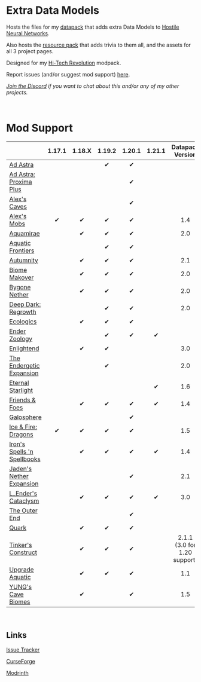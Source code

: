 # Extra Data Models

Hosts the files for my [datapack](https://www.curseforge.com/minecraft/data-packs/extra-data-models) that adds extra Data Models to [Hostile Neural Networks](https://www.curseforge.com/minecraft/mc-mods/hostile-neural-networks).

Also hosts the [resource pack](https://www.curseforge.com/minecraft/texture-packs/extra-data-models-trivia) that adds trivia to them all, and the assets for all 3 project pages.

Designed for my [Hi-Tech Revolution](https://curseforge.com/minecraft/modpacks/hi-tech-revolution) modpack.

Report issues (and/or suggest mod support) [here](https://github.com/vizthex123/ExtraDataModels/issues).

*[Join the Discord](https://discord.com/invite/NtwzA6X) if you want to chat about this and/or any of my other projects.*

<br />

# Mod Support

|																																												    |  1.17.1   |  1.18.X  |  1.19.2   |  1.20.1    |  1.21.1    |		Datapack Version			|
|----------------------------------------------------------------------------------------------------------------------------------------------------|:-----------:|:----------:|:-----------:|:-----------:|:-----------:|:--------------------------------------:|
| [Ad Astra](https://www.curseforge.com/minecraft/mc-mods/ad-astra)   															|				  |			   |✔			|✔			  |			   |												|
| [Ad Astra: Proxima Plus](https://www.curseforge.com/minecraft/mc-mods/ad-astra-proxima-plus)				|				  |			   |      		    |✔			  |			   |												|
| [Alex's Caves](https://www.curseforge.com/minecraft/mc-mods/alexs-caves)													|				  |			   |      		    |✔			  |			   |												|
| [Alex's Mobs](https://www.curseforge.com/minecraft/mc-mods/alexs-mobs)													|✔		 	  |✔		   |✔			|✔			  |			   |1.4											|
| [Aquamirae](https://www.curseforge.com/minecraft/mc-mods/ob-aquamirae)												|				  |✔		   |✔			|✔			  |			   |2.0											|
| [Aquatic Frontiers](https://www.curseforge.com/minecraft/mc-mods/aquatic-frontiers)								|				  |			   |✔			|✔			  |			   |												|
| [Autumnity](https://www.curseforge.com/minecraft/mc-mods/autumnity)														|				  |✔		   |✔		    |✔			  |			   |2.1											|
| [Biome Makover](https://www.curseforge.com/minecraft/mc-mods/biome-makeover-forge)					 		|				  |✔		   |✔		    |✔			  |			   |2.0											|
| [Bygone Nether](https://www.curseforge.com/minecraft/mc-mods/bygone-nether)										|				  |✔		   |✔		    |✔			  |			   |2.0											|
| [Deep Dark: Regrowth](https://www.curseforge.com/minecraft/mc-mods/deep-dark-regrowth)					|				  |			   |✔		    |✔			  |			   |2.0											|
| [Ecologics](https://www.curseforge.com/minecraft/mc-mods/ecologics)															|				  |✔		   |✔			|✔			  |			   |												|
| [Ender Zoology](https://www.curseforge.com/minecraft/mc-mods/ender-zoology)											|				  |			   |✔			|✔			  |✔		   |												|
| [Enlightend](https://www.curseforge.com/minecraft/mc-mods/enlightend)														|				  |✔		   |✔			|				  |			   |3.0											|
| [The Endergetic Expansion](https://www.curseforge.com/minecraft/mc-mods/endergetic)								|				  |			   |✔			|				  |			   |2.0											|
| [Eternal Starlight](https://www.curseforge.com/minecraft/mc-mods/eternal-starlight)									|				  |			   |			    |				  |✔		   |1.6											|
| [Friends & Foes](https://www.curseforge.com/minecraft/mc-mods/friends-and-foes-forge)							|				  |✔		   |✔			|✔			  |✔		   |1.4											|
| [Galosphere](https://www.curseforge.com/minecraft/mc-mods/galosphere)													|				  |			   |      		    |✔			  |			   |												|
| [Ice & Fire: Dragons](https://www.curseforge.com/minecraft/mc-mods/ice-and-fire-dragons)     				   	|✔  		  |✔		   |✔			|✔			  |			   |1.5											|
| [Iron's Spells 'n Spellbooks](https://www.curseforge.com/minecraft/mc-mods/irons-spells-n-spellbooks)		|				  |✔		   |✔			|✔			  |✔		   |1.4											|
| [Jaden's Nether Expansion](https://www.curseforge.com/minecraft/mc-mods/jadens-nether-expansion)		|				  |      		   |      		    |✔			  |			   |2.1											|
| [L_Ender's Cataclysm](https://www.curseforge.com/minecraft/mc-mods/lendercataclysm)							|				  |✔		   |✔			|✔			  |✔		   |3.0											|
| [The Outer End](https://www.curseforge.com/minecraft/mc-mods/the-outer-end)											|				  |			   |      		    |✔			  |			   |												|
| [Quark](https://www.curseforge.com/minecraft/mc-mods/quark)                   													|				  |✔		   |✔			|✔			  |			   |												|
| [Tinker's Construct](https://www.curseforge.com/minecraft/mc-mods/tinkers-construct)								|				  |✔		   |✔   	    |✔		      |			   |2.1.1 (3.0 for 1.20 support)	|
| [Upgrade Aquatic](https://www.curseforge.com/minecraft/mc-mods/upgrade-aquatic)									|				  |✔		   |✔			|✔			  |			   |1.1											|
| [YUNG's Cave Biomes](https://www.curseforge.com/minecraft/mc-mods/yungs-cave-biomes)          				|				  |✔		   |      		    |✔			  |			   |1.5											|

<br />

## Links

[Issue Tracker](https://github.com/vizthex123/ExtraDataModels/issues)

[CurseForge](https://www.curseforge.com/minecraft/data-packs/extra-data-models)

[Modrinth](https://modrinth.com/datapack/extra-data-models)
